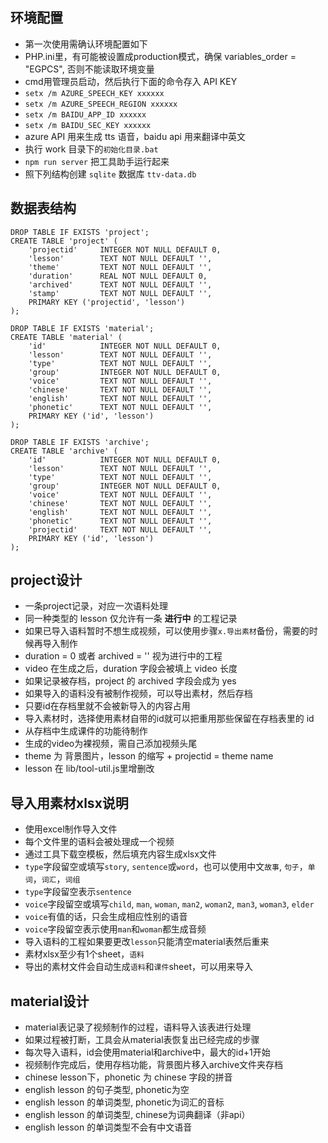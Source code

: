 ## 环境配置
- 第一次使用需确认环境配置如下
- PHP.ini里，有可能被设置成production模式，确保 variables_order = "EGPCS", 否则不能读取环境变量
- cmd用管理员启动，然后执行下面的命令存入 API KEY
- `setx /m AZURE_SPEECH_KEY xxxxxx`
- `setx /m AZURE_SPEECH_REGION xxxxxx`
- `setx /m BAIDU_APP_ID xxxxxx`
- `setx /m BAIDU_SEC_KEY xxxxxx`
- azure API 用来生成 tts 语音，baidu api 用来翻译中英文
- 执行 work 目录下的`初始化目录.bat`
- `npm run server` 把工具助手运行起来
- 照下列结构创建 `sqlite` 数据库 `ttv-data.db`

## 数据表结构
```
DROP TABLE IF EXISTS 'project';
CREATE TABLE 'project' (
    'projectid'     INTEGER NOT NULL DEFAULT 0,
    'lesson'        TEXT NOT NULL DEFAULT '',
    'theme'         TEXT NOT NULL DEFAULT '',
    'duration'      REAL NOT NULL DEFAULT 0,
    'archived'      TEXT NOT NULL DEFAULT '',
    'stamp'         TEXT NOT NULL DEFAULT '',
    PRIMARY KEY ('projectid', 'lesson')
);

DROP TABLE IF EXISTS 'material';
CREATE TABLE 'material' (
    'id'            INTEGER NOT NULL DEFAULT 0, 
    'lesson'        TEXT NOT NULL DEFAULT '',
    'type'          TEXT NOT NULL DEFAULT '',
    'group'         INTEGER NOT NULL DEFAULT 0,
    'voice'         TEXT NOT NULL DEFAULT '',
    'chinese'       TEXT NOT NULL DEFAULT '',
    'english'       TEXT NOT NULL DEFAULT '', 
    'phonetic'      TEXT NOT NULL DEFAULT '', 
    PRIMARY KEY ('id', 'lesson')
);

DROP TABLE IF EXISTS 'archive';
CREATE TABLE 'archive' (
    'id'            INTEGER NOT NULL DEFAULT 0, 
    'lesson'        TEXT NOT NULL DEFAULT '',
    'type'          TEXT NOT NULL DEFAULT '',
    'group'         INTEGER NOT NULL DEFAULT 0,
    'voice'         TEXT NOT NULL DEFAULT '',
    'chinese'       TEXT NOT NULL DEFAULT '',
    'english'       TEXT NOT NULL DEFAULT '', 
    'phonetic'      TEXT NOT NULL DEFAULT '', 
    'projectid'     TEXT NOT NULL DEFAULT '',
    PRIMARY KEY ('id', 'lesson')
);
```

## project设计
- 一条project记录，对应一次语料处理
- 同一种类型的 lesson 仅允许有一条 **进行中** 的工程记录
- 如果已导入语料暂时不想生成视频，可以使用步骤`x.导出素材`备份，需要的时候再导入制作
- duration = 0 或者 archived = '' 视为进行中的工程
- video 在生成之后，duration 字段会被填上 video 长度
- 如果记录被存档，project 的 archived 字段会成为 yes
- 如果导入的语料没有被制作视频，可以导出素材，然后存档
- 只要id在存档里就不会被新导入的内容占用
- 导入素材时，选择使用素材自带的id就可以把重用那些保留在存档表里的 id
- 从存档中生成课件的功能待制作
- 生成的video为裸视频，需自己添加视频头尾
- theme 为 背景图片，lesson 的缩写 + projectid = theme name
- lesson 在 lib/tool-util.js里增删改

## 导入用素材xlsx说明
- 使用excel制作导入文件
- 每个文件里的语料会被处理成一个视频
- 通过工具下载空模板，然后填充内容生成xlsx文件
- `type`字段留空或填写`story`, `sentence`或`word`，也可以使用中文`故事`, `句子`，`单词`，`词汇`，`词组`
- `type`字段留空表示`sentence`
- `voice`字段留空或填写`child`, `man`, `woman`, `man2`, `woman2`, `man3`, `woman3`, `elder`
- `voice`有值的话，只会生成相应性别的语音
- `voice`字段留空表示使用`man`和`woman`都生成音频
- 导入语料的工程如果要更改`lesson`只能清空material表然后重来
- 素材xlsx至少有1个sheet，`语料`
- 导出的素材文件会自动生成`语料`和`课件`sheet，可以用来导入


## material设计
- material表记录了视频制作的过程，语料导入该表进行处理
- 如果过程被打断，工具会从material表恢复出已经完成的步骤
- 每次导入语料，id会使用material和archive中，最大的id+1开始
- 视频制作完成后，使用存档功能，背景图片移入archive文件夹存档
- chinese lesson下，phonetic 为 chinese 字段的拼音
- english lesson 的句子类型, phonetic为空
- english lesson 的单词类型, phonetic为词汇的音标
- english lesson 的单词类型, chinese为词典翻译（非api）
- english lesson 的单词类型不会有中文语音


